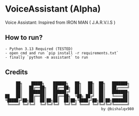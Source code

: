 # VoiceAssistant (Alpha)
Voice Assistant: Inspired from IRON MAN ( J.A.R.V.I.S )

## How to run?
    - Python 3.13 Required (TESTED)
    - open cmd and run `pip install -r requirements.txt`
    - finally `python -m assistant` to run

## Credits
```
     ██╗    █████╗    ██████╗   ██╗   ██╗  ██╗   ███████╗
     ██║   ██╔══██╗   ██╔══██╗  ██║   ██║  ██║   ██╔════╝
     ██║   ███████║   ██████╔╝  ██║   ██║  ██║   ███████╗
██   ██║   ██╔══██║   ██╔══██╗  ╚██╗ ██╔╝  ██║   ╚════██║
╚█████╔╝██╗██║  ██║██╗██║  ██║██╗╚████╔╝██╗██║██╗███████║
 ╚════╝ ╚═╝╚═╝  ╚═╝╚═╝╚═╝  ╚═╝╚═╝ ╚═══╝ ╚═╝╚═╝╚═╝╚══════╝
                                            by @bishalqx980
```
